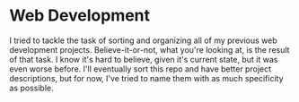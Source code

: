 # Web Development
I tried to tackle the task of sorting and organizing all of my previous web development projects. Believe-it-or-not, what you're looking at, is the result of that task. I know it's hard to believe, given it's current state, but it was even worse before. I'll eventually sort this repo and have better project descriptions, but for now, I've tried to name them with as much specificity as possible.